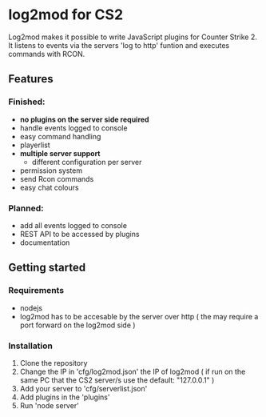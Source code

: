 # log2mod for CS2
Log2mod makes it possible to write JavaScript plugins for Counter Strike 2. It listens to events via the servers 'log to http' funtion and executes commands with RCON.

## Features
### Finished:
- **no plugins on the server side required**
- handle events logged to console
- easy command handling
- playerlist
- **multiple server support**
  - different configuration per server
- permission system
- send Rcon commands
- easy chat colours

### Planned:
- add all events logged to console
- REST API to be accessed by plugins
- documentation

## Getting started

### Requirements
- nodejs
- log2mod has to be accesable by the server over http
  ( the may require a port forward on the log2mod side )

### Installation
1. Clone the repository
2. Change the IP in 'cfg/log2mod.json' the IP of log2mod
   ( if run on the same PC that the CS2 server/s use the default: "127.0.0.1" )
4. Add your server to 'cfg/serverlist.json'
5. Add plugins in the 'plugins'
6. Run 'node server'

